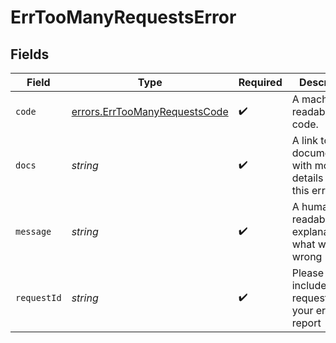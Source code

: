 # ErrTooManyRequestsError


## Fields

| Field                                                                          | Type                                                                           | Required                                                                       | Description                                                                    | Example                                                                        |
| ------------------------------------------------------------------------------ | ------------------------------------------------------------------------------ | ------------------------------------------------------------------------------ | ------------------------------------------------------------------------------ | ------------------------------------------------------------------------------ |
| `code`                                                                         | [errors.ErrTooManyRequestsCode](../../models/errors/errtoomanyrequestscode.md) | :heavy_check_mark:                                                             | A machine readable error code.                                                 | TOO_MANY_REQUESTS                                                              |
| `docs`                                                                         | *string*                                                                       | :heavy_check_mark:                                                             | A link to our documentation with more details about this error code            | https://unkey.dev/docs/api-reference/errors/code/TOO_MANY_REQUESTS             |
| `message`                                                                      | *string*                                                                       | :heavy_check_mark:                                                             | A human readable explanation of what went wrong                                |                                                                                |
| `requestId`                                                                    | *string*                                                                       | :heavy_check_mark:                                                             | Please always include the requestId in your error report                       | req_1234                                                                       |
